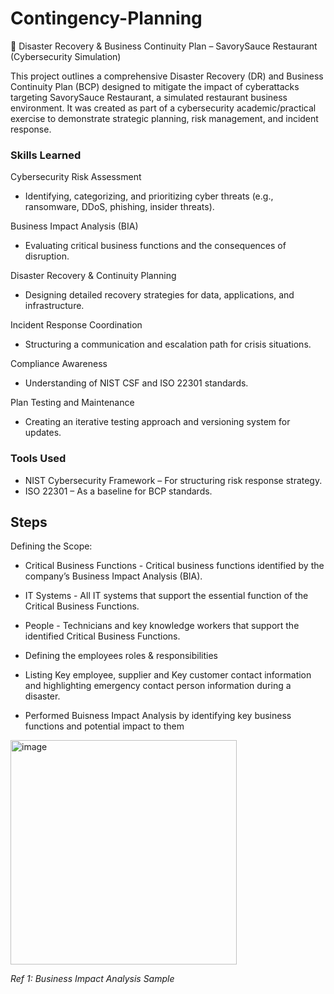 # Contingency-Planning
🚨 Disaster Recovery & Business Continuity Plan – SavorySauce Restaurant (Cybersecurity Simulation)
 
This project outlines a comprehensive Disaster Recovery (DR) and Business Continuity Plan (BCP) designed to mitigate the impact of cyberattacks targeting SavorySauce Restaurant, a simulated restaurant business environment. It was created as part of a cybersecurity academic/practical exercise to demonstrate strategic planning, risk management, and incident response.

### Skills Learned

Cybersecurity Risk Assessment
- Identifying, categorizing, and prioritizing cyber threats (e.g., ransomware, DDoS, phishing, insider threats).

Business Impact Analysis (BIA)
- Evaluating critical business functions and the consequences of disruption.

Disaster Recovery & Continuity Planning
- Designing detailed recovery strategies for data, applications, and infrastructure.

Incident Response Coordination
- Structuring a communication and escalation path for crisis situations.

Compliance Awareness
- Understanding of NIST CSF and ISO 22301 standards.

Plan Testing and Maintenance
- Creating an iterative testing approach and versioning system for updates.

### Tools Used

- NIST Cybersecurity Framework – For structuring risk response strategy.
- ISO 22301 – As a baseline for BCP standards.

## Steps

Defining the Scope:
- Critical Business Functions - Critical business functions identified by the company’s Business Impact Analysis (BIA).
- IT Systems - All IT systems that support the essential function of the Critical Business Functions.
- People - Technicians and key knowledge workers that support the identified Critical Business Functions.

- Defining the employees roles & responsibilities
- Listing Key employee, supplier and Key customer contact information and highlighting emergency contact person information during a disaster.
- Performed Buisness Impact Analysis by identifying key business functions and potential impact to them
<img width="362" height="359" alt="image" src="https://github.com/user-attachments/assets/611fe415-a195-48d0-a0df-2a7b5c636b57" />

*<Italic>Ref 1: Business Impact Analysis Sample*
